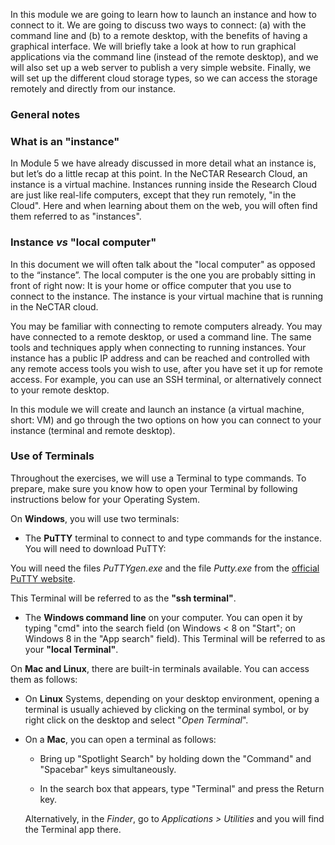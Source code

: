 In this module we are going to learn how to launch an instance and how to connect to it. We are going to discuss two ways to connect: (a) with the command line and (b) to a remote desktop, with the benefits of having a graphical interface. We will briefly take a look at how to run graphical applications via the command line (instead of the remote desktop), and we will also set up a web server to publish a very simple website. Finally, we will set up the different cloud storage types, so we can access the storage remotely and directly from our instance.

### General notes


### What is an "instance"

In Module 5 we have already discussed in more detail what an instance is, but let’s do a little recap at this point. 
In the NeCTAR Research Cloud, an instance is a virtual machine.
Instances running inside the Research Cloud are just like real-life computers, except that they run remotely, "in the Cloud". Here and when learning about them on the web, you will often find them referred to as "instances". 

### Instance _vs_ "local computer"

In this document we will often talk about the "local computer" as opposed to the “instance”. The local computer is the one you are probably sitting in front of right now: It is your home or office computer that you use to connect to the instance. The instance is your virtual machine that is running in the NeCTAR cloud.

You may be familiar with connecting to remote computers already. You may have connected to a remote desktop, or used a command line. The same tools and techniques apply when connecting to running instances. Your instance has a public IP address and can be reached and controlled with any remote access tools you wish to use, after you have set it up for remote access. For example, you can use an SSH terminal, or alternatively connect to your remote desktop. 

In this module we will create and launch an instance (a virtual machine, short: VM) and go through the two options on how you can connect to your instance (terminal and remote desktop). 

### Use of Terminals

Throughout the exercises, we will use a Terminal to type commands. To prepare, make sure you know how to open your Terminal by following instructions below for your Operating System. 


On **Windows**, you will use two terminals:

* The **PuTTY** terminal to connect to and type commands for the instance. You will need to download PuTTY:

You will need the files *PuTTYgen.exe* and the file *Putty.exe* from the
[official PuTTY website](http://www.chiark.greenend.org.uk/~sgtatham/putty/download.html).

This Terminal will be referred to as the **"ssh terminal"**.

* The **Windows command line** on your computer.  You can open it by typing "cmd" into the search field (on Windows < 8 on "Start"; on Windows 8 in the "App search" field). 
This Terminal will be referred to as your **"local Terminal"**.
 

On **Mac and Linux**, there are built-in terminals available. You can access them as follows:

* On **Linux** Systems, depending on your desktop environment, opening a terminal is usually achieved by clicking on the terminal symbol, or by right click on the desktop and select "*Open Terminal*". 

* On a **Mac**, you can open a terminal as follows: 

    * Bring up "Spotlight Search" by holding down the "Command" and "Spacebar" keys simultaneously.

    * In the search box that appears, type "Terminal" and press the Return key.

    Alternatively, in the *Finder*, go to *Applications > Utilities* and you will find the Terminal app there.

